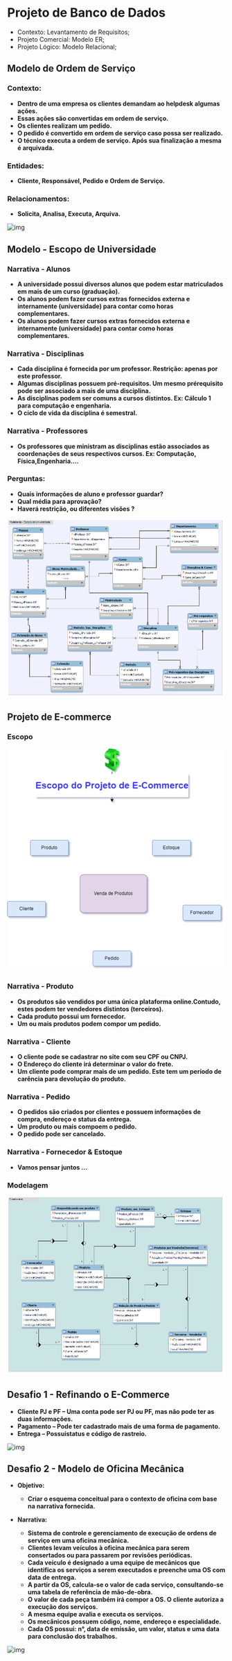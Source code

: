 # Projeto de Banco de Dados

* Contexto: Levantamento de Requisitos;
* Projeto Comercial: Modelo ER;
* Projeto Lógico: Modelo Relacional;

## Modelo de Ordem de Serviço

### Contexto: 

* **Dentro de uma empresa os clientes demandam ao helpdesk algumas ações.**
* **Essas ações são convertidas em ordem de serviço.**
* **Os clientes realizam um pedido.**
* **O pedido é convertido em ordem de serviço caso possa ser realizado.**
* **O técnico executa a ordem de serviço. Após sua finalização a mesma é arquivada.**


### Entidades:

* **Cliente, Responsável, Pedido e Ordem de Serviço.**

### Relacionamentos:

* **Solicita, Analisa, Executa, Arquiva.**

![img](https://github.com/Jcnok/digitalinnovationone/blob/main/images/ordem%20de%20servi%C3%A7o.png?raw=true)

## Modelo - Escopo de Universidade

### Narrativa - Alunos

* **A universidade possui diversos alunos que podem estar matriculados em mais de um curso (graduação).**
* **Os alunos podem fazer cursos extras fornecidos externa e internamente (universidade) para contar como horas complementares.**
* **Os alunos podem fazer cursos extras fornecidos externa e internamente (universidade) para contar como horas complementares.**


### Narrativa - Disciplinas

* **Cada disciplina é fornecida por um professor. Restrição: apenas por este professor.**
* **Algumas disciplinas possuem pré-requisitos. Um mesmo prérequisito pode ser associado a mais de uma disciplina.**
* **As disciplinas podem ser comuns a cursos distintos. Ex: Cálculo 1 para computação e engenharia.**
* **O ciclo de vida da disciplina é semestral.**

### Narrativa - Professores

* **Os professores que ministram as disciplinas estão associados as coordenações de seus respectivos cursos. Ex: Computação, Física,Engenharia….**


### Perguntas:

* **Quais informações de aluno e professor guardar?**
* **Qual média para aprovação?**
* **Haverá restrição, ou diferentes visões ?**


![img](https://github.com/Jcnok/digitalinnovationone/blob/main/images/universidade_refinada.png?raw=true)

## Projeto de E-commerce

### Escopo

![img](https://github.com/Jcnok/digitalinnovationone/blob/main/images/e-commerce.drawio.png?raw=true)

### Narrativa - Produto

* **Os produtos são vendidos por uma única plataforma online.Contudo, estes podem ter vendedores distintos (terceiros).**
* **Cada produto possui um fornecedor.**
* **Um ou mais produtos podem compor um pedido.**

### Narrativa - Cliente

* **O cliente pode se cadastrar no site com seu CPF ou CNPJ.**
* **O Endereço do cliente irá determinar o valor do frete.**
* **Um cliente pode comprar mais de um pedido. Este tem um período de carência para devolução do produto.**

### Narrativa - Pedido

* **O pedidos são criados por clientes e possuem informações de compra, endereço e status da entrega.**
* **Um produto ou mais compoem o pedido.**
* **O pedido pode ser cancelado.**

### Narrativa - Fornecedor & Estoque

* **Vamos pensar juntos ...**

### Modelagem

![img](https://github.com/Jcnok/digitalinnovationone/blob/main/images/e-commerce.png?raw=true)

## Desafio 1 - Refinando o E-Commerce

* **Cliente PJ e PF – Uma conta pode ser PJ ou PF, mas não pode ter as duas informações.**
* **Pagamento – Pode ter cadastrado mais de uma forma de pagamento.**
* **Entrega – Possuistatus e código de rastreio.**

![img](https://github.com/Jcnok/digitalinnovationone/blob/main/Unimed-BH%20-%20Ci%C3%AAncia%20de%20Dados/bd_mod_3/ecommerce_ref/ecommerce_refinado.png?raw=true)

## Desafio 2 - Modelo de Oficina Mecânica 

* **Objetivo:**

    * **Criar o esquema conceitual para o contexto de oficina com base na narrativa fornecida.**

* **Narrativa:**
    * **Sistema de controle e gerenciamento de execução de ordens de serviço em uma oficina mecânica.**
    * **Clientes levam veículos à oficina mecânica para serem consertados ou para passarem por revisões  periódicas.**
    * **Cada veículo é designado a uma equipe de mecânicos que identifica os serviços a serem executados e preenche uma OS com data de entrega.**
    * **A partir da OS, calcula-se o valor de cada serviço, consultando-se uma tabela de referência de mão-de-obra.**
    * **O valor de cada peça também irá compor a OS. O cliente autoriza a execução dos serviços.**
    * **A mesma equipe avalia e executa os serviços.**
    * **Os mecânicos possuem código, nome, endereço e especialidade.**
    * **Cada OS possui: n°, data de emissão, um valor, status e uma data para conclusão dos trabalhos.**


![img](https://github.com/Jcnok/digitalinnovationone/blob/main/images/desafio2-mec%C3%A2nica.png?raw=true)
